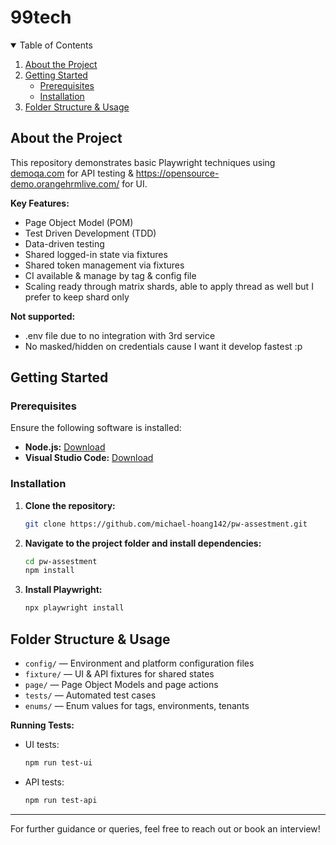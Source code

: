 # 99tech

<!-- TABLE OF CONTENTS -->
<details open>
    <summary>Table of Contents</summary>
    <ol>
        <li>
            <a href="#about-the-project">About the Project</a>
        </li>
        <li>
            <a href="#getting-started">Getting Started</a>
            <ul>
                <li><a href="#prerequisites">Prerequisites</a></li>
                <li><a href="#installation">Installation</a></li>
            </ul>
        </li>
        <li>
            <a href="#folder-structure--usage">Folder Structure & Usage</a>
        </li>
    </ol>
</details>

## About the Project

This repository demonstrates basic Playwright techniques using [demoqa.com](https://demoqa.com/) for API testing & https://opensource-demo.orangehrmlive.com/ for UI.

**Key Features:**
- Page Object Model (POM)
- Test Driven Development (TDD)
- Data-driven testing
- Shared logged-in state via fixtures
- Shared token management via fixtures
- CI available & manage by tag & config file
- Scaling ready through matrix shards, able to apply thread as well but I prefer to keep shard only

**Not supported:**
- .env file due to no integration with 3rd service
- No masked/hidden on credentials cause I want it develop fastest :p 

## Getting Started

### Prerequisites

Ensure the following software is installed:

- **Node.js:** [Download](https://nodejs.org/en/download/)
- **Visual Studio Code:** [Download](https://code.visualstudio.com/download)

### Installation

1. **Clone the repository:**
     ```sh
     git clone https://github.com/michael-hoang142/pw-assestment.git
     ```

2. **Navigate to the project folder and install dependencies:**
     ```sh
     cd pw-assestment
     npm install
     ```

3. **Install Playwright:**
     ```sh
     npx playwright install
     ```

## Folder Structure & Usage

- `config/` — Environment and platform configuration files
- `fixture/` — UI & API fixtures for shared states
- `page/` — Page Object Models and page actions
- `tests/` — Automated test cases
- `enums/` — Enum values for tags, environments, tenants

**Running Tests:**

- UI tests:
    ```sh
    npm run test-ui
    ```
- API tests:
    ```sh
    npm run test-api
    ```

---

For further guidance or queries, feel free to reach out or book an interview!
